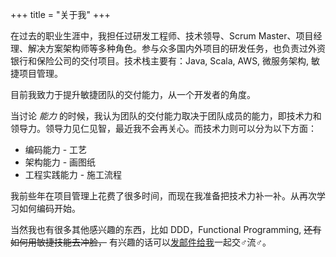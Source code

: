 +++
title = "关于我"
+++

在过去的职业生涯中，我担任过研发工程师、技术领导、Scrum Master、项目经理、解决方案架构师等多种角色。参与众多国内外项目的研发任务，也负责过外资银行和保险公司的交付项目。技术栈主要有：Java, Scala, AWS, 微服务架构, 敏捷项目管理。

目前我致力于提升敏捷团队的交付能力，从一个开发者的角度。

当讨论 *能力* 的时候，我认为团队的交付能力取决于团队成员的能力，即技术力和领导力。领导力见仁见智，最近我不会再关心。而技术力则可以分为以下方面：

* 编码能力 - 工艺
* 架构能力 - 画图纸
* 工程实践能力 - 施工流程

我前些年在项目管理上花费了很多时间，而现在我准备把技术力补一补。从再次学习如何编码开始。

当然我也有很多其他感兴趣的东西，比如 DDD，Functional Programming, ~~还有如何用敏捷技能去冲脸，~~ 有兴趣的话可以[发邮件给我](mailto:louqilin555@gmail.com)一起交♂流♂。